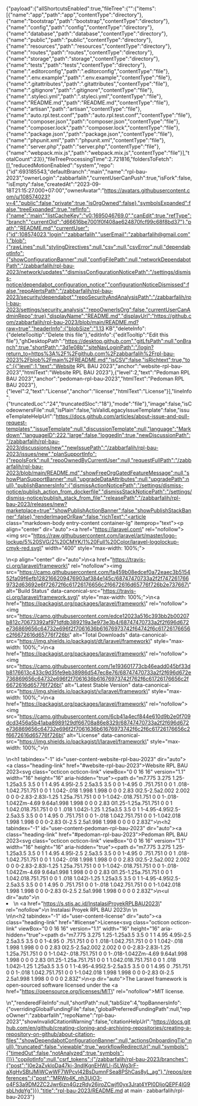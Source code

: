 {"payload":{"allShortcutsEnabled":true,"fileTree":{"":{"items":[{"name":"app","path":"app","contentType":"directory"},{"name":"bootstrap","path":"bootstrap","contentType":"directory"},{"name":"config","path":"config","contentType":"directory"},{"name":"database","path":"database","contentType":"directory"},{"name":"public","path":"public","contentType":"directory"},{"name":"resources","path":"resources","contentType":"directory"},{"name":"routes","path":"routes","contentType":"directory"},{"name":"storage","path":"storage","contentType":"directory"},{"name":"tests","path":"tests","contentType":"directory"},{"name":".editorconfig","path":".editorconfig","contentType":"file"},{"name":".env.example","path":".env.example","contentType":"file"},{"name":".gitattributes","path":".gitattributes","contentType":"file"},{"name":".gitignore","path":".gitignore","contentType":"file"},{"name":".styleci.yml","path":".styleci.yml","contentType":"file"},{"name":"README.md","path":"README.md","contentType":"file"},{"name":"artisan","path":"artisan","contentType":"file"},{"name":"auto.rpl.test.conf","path":"auto.rpl.test.conf","contentType":"file"},{"name":"composer.json","path":"composer.json","contentType":"file"},{"name":"composer.lock","path":"composer.lock","contentType":"file"},{"name":"package.json","path":"package.json","contentType":"file"},{"name":"phpunit.xml","path":"phpunit.xml","contentType":"file"},{"name":"server.php","path":"server.php","contentType":"file"},{"name":"webpack.mix.js","path":"webpack.mix.js","contentType":"file"}],"totalCount":23}},"fileTreeProcessingTime":2.721816,"foldersToFetch":[],"reducedMotionEnabled":"system","repo":{"id":693185543,"defaultBranch":"main","name":"rpl-bau-2023","ownerLogin":"zabbarfalih","currentUserCanPush":true,"isFork":false,"isEmpty":false,"createdAt":"2023-09-18T21:15:27.000+07:00","ownerAvatar":"https://avatars.githubusercontent.com/u/108574023?v=4","public":false,"private":true,"isOrgOwned":false},"symbolsExpanded":false,"treeExpanded":true,"refInfo":{"name":"main","listCacheKey":"v0:1695046769.0","canEdit":true,"refType":"branch","currentOid":"d66616be7001f0f408ae624870fcf99c68f8bd37"},"path":"README.md","currentUser":{"id":108574023,"login":"zabbarfalih","userEmail":"zabbarfalih@gmail.com"},"blob":{"rawLines":null,"stylingDirectives":null,"csv":null,"csvError":null,"dependabotInfo":{"showConfigurationBanner":null,"configFilePath":null,"networkDependabotPath":"/zabbarfalih/rpl-bau-2023/network/updates","dismissConfigurationNoticePath":"/settings/dismiss-notice/dependabot_configuration_notice","configurationNoticeDismissed":false,"repoAlertsPath":"/zabbarfalih/rpl-bau-2023/security/dependabot","repoSecurityAndAnalysisPath":"/zabbarfalih/rpl-bau-2023/settings/security_analysis","repoOwnerIsOrg":false,"currentUserCanAdminRepo":true},"displayName":"README.md","displayUrl":"https://github.com/zabbarfalih/rpl-bau-2023/blob/main/README.md?raw=true","headerInfo":{"blobSize":"1.13 KB","deleteInfo":{"deleteTooltip":"Delete this file"},"editInfo":{"editTooltip":"Edit this file"},"ghDesktopPath":"https://desktop.github.com","gitLfsPath":null,"onBranch":true,"shortPath":"3d1e08b","siteNavLoginPath":"/login?return_to=https%3A%2F%2Fgithub.com%2Fzabbarfalih%2Frpl-bau-2023%2Fblob%2Fmain%2FREADME.md","isCSV":false,"isRichtext":true,"toc":[{"level":1,"text":"Website RPL BAU 2023","anchor":"website-rpl-bau-2023","htmlText":"Website RPL BAU 2023"},{"level":2,"text":"Pedoman RPL BAU 2023","anchor":"pedoman-rpl-bau-2023","htmlText":"Pedoman RPL BAU 2023"},{"level":2,"text":"License","anchor":"license","htmlText":"License"}],"lineInfo":{"truncatedLoc":"24","truncatedSloc":"18"},"mode":"file"},"image":false,"isCodeownersFile":null,"isPlain":false,"isValidLegacyIssueTemplate":false,"issueTemplateHelpUrl":"https://docs.github.com/articles/about-issue-and-pull-request-templates","issueTemplate":null,"discussionTemplate":null,"language":"Markdown","languageID":222,"large":false,"loggedIn":true,"newDiscussionPath":"/zabbarfalih/rpl-bau-2023/discussions/new","newIssuePath":"/zabbarfalih/rpl-bau-2023/issues/new","planSupportInfo":{"repoIsFork":null,"repoOwnedByCurrentUser":null,"requestFullPath":"/zabbarfalih/rpl-bau-2023/blob/main/README.md","showFreeOrgGatedFeatureMessage":null,"showPlanSupportBanner":null,"upgradeDataAttributes":null,"upgradePath":null},"publishBannersInfo":{"dismissActionNoticePath":"/settings/dismiss-notice/publish_action_from_dockerfile","dismissStackNoticePath":"/settings/dismiss-notice/publish_stack_from_file","releasePath":"/zabbarfalih/rpl-bau-2023/releases/new?marketplace=true","showPublishActionBanner":false,"showPublishStackBanner":false},"renderImageOrRaw":false,"richText":"<article class=\"markdown-body entry-content container-lg\" itemprop=\"text\"><p align=\"center\" dir=\"auto\"><a href=\"https://laravel.com\" rel=\"nofollow\"><img src=\"https://raw.githubusercontent.com/laravel/art/master/logo-lockup/5%20SVG/2%20CMYK/1%20Full%20Color/laravel-logolockup-cmyk-red.svg\" width=\"400\" style=\"max-width: 100%;\"></a></p>\n<p align=\"center\" dir=\"auto\">\n<a href=\"https://travis-ci.org/laravel/framework\" rel=\"nofollow\"><img src=\"https://camo.githubusercontent.com/fa459b08edcef0a72eaec3b515452fa09f6efb1282166209476903af384e145c/68747470733a2f2f7472617669732d63692e6f72672f6c61726176656c2f6672616d65776f726b2e737667\" alt=\"Build Status\" data-canonical-src=\"https://travis-ci.org/laravel/framework.svg\" style=\"max-width: 100%;\"></a>\n<a href=\"https://packagist.org/packages/laravel/framework\" rel=\"nofollow\"><img src=\"https://camo.githubusercontent.com/edce12023a516c393bb2b00207b812c70673392af971dfdb389219a3e973e3b4/68747470733a2f2f696d672e736869656c64732e696f2f7061636b61676973742f64742f6c61726176656c2f6672616d65776f726b\" alt=\"Total Downloads\" data-canonical-src=\"https://img.shields.io/packagist/dt/laravel/framework\" style=\"max-width: 100%;\"></a>\n<a href=\"https://packagist.org/packages/laravel/framework\" rel=\"nofollow\"><img src=\"https://camo.githubusercontent.com/1e193601773cb46eadd045bf33db8176613c433c9d35fe9eb38986d547ec8e76/68747470733a2f2f696d672e736869656c64732e696f2f7061636b61676973742f762f6c61726176656c2f6672616d65776f726b\" alt=\"Latest Stable Version\" data-canonical-src=\"https://img.shields.io/packagist/v/laravel/framework\" style=\"max-width: 100%;\"></a>\n<a href=\"https://packagist.org/packages/laravel/framework\" rel=\"nofollow\"><img src=\"https://camo.githubusercontent.com/6cb41a4ecf844e610d9b2e0f709dcd3456a5b41aba8989129df66708a86e8329/68747470733a2f2f696d672e736869656c64732e696f2f7061636b61676973742f6c2f6c61726176656c2f6672616d65776f726b\" alt=\"License\" data-canonical-src=\"https://img.shields.io/packagist/l/laravel/framework\" style=\"max-width: 100%;\"></a>\n</p>\n<h1 tabindex=\"-1\" id=\"user-content-website-rpl-bau-2023\" dir=\"auto\"><a class=\"heading-link\" href=\"#website-rpl-bau-2023\">Website RPL BAU 2023<svg class=\"octicon octicon-link\" viewBox=\"0 0 16 16\" version=\"1.1\" width=\"16\" height=\"16\" aria-hidden=\"true\"><path d=\"m7.775 3.275 1.25-1.25a3.5 3.5 0 1 1 4.95 4.95l-2.5 2.5a3.5 3.5 0 0 1-4.95 0 .751.751 0 0 1 .018-1.042.751.751 0 0 1 1.042-.018 1.998 1.998 0 0 0 2.83 0l2.5-2.5a2.002 2.002 0 0 0-2.83-2.83l-1.25 1.25a.751.751 0 0 1-1.042-.018.751.751 0 0 1-.018-1.042Zm-4.69 9.64a1.998 1.998 0 0 0 2.83 0l1.25-1.25a.751.751 0 0 1 1.042.018.751.751 0 0 1 .018 1.042l-1.25 1.25a3.5 3.5 0 1 1-4.95-4.95l2.5-2.5a3.5 3.5 0 0 1 4.95 0 .751.751 0 0 1-.018 1.042.751.751 0 0 1-1.042.018 1.998 1.998 0 0 0-2.83 0l-2.5 2.5a1.998 1.998 0 0 0 0 2.83Z\"></path></svg></a></h1>\n<h2 tabindex=\"-1\" id=\"user-content-pedoman-rpl-bau-2023\" dir=\"auto\"><a class=\"heading-link\" href=\"#pedoman-rpl-bau-2023\">Pedoman RPL BAU 2023<svg class=\"octicon octicon-link\" viewBox=\"0 0 16 16\" version=\"1.1\" width=\"16\" height=\"16\" aria-hidden=\"true\"><path d=\"m7.775 3.275 1.25-1.25a3.5 3.5 0 1 1 4.95 4.95l-2.5 2.5a3.5 3.5 0 0 1-4.95 0 .751.751 0 0 1 .018-1.042.751.751 0 0 1 1.042-.018 1.998 1.998 0 0 0 2.83 0l2.5-2.5a2.002 2.002 0 0 0-2.83-2.83l-1.25 1.25a.751.751 0 0 1-1.042-.018.751.751 0 0 1-.018-1.042Zm-4.69 9.64a1.998 1.998 0 0 0 2.83 0l1.25-1.25a.751.751 0 0 1 1.042.018.751.751 0 0 1 .018 1.042l-1.25 1.25a3.5 3.5 0 1 1-4.95-4.95l2.5-2.5a3.5 3.5 0 0 1 4.95 0 .751.751 0 0 1-.018 1.042.751.751 0 0 1-1.042.018 1.998 1.998 0 0 0-2.83 0l-2.5 2.5a1.998 1.998 0 0 0 0 2.83Z\"></path></svg></a></h2>\n<ul dir=\"auto\">\n    <li>\n        <a href=\"https://s.stis.ac.id/InstalasiProyekRPLBAU2023\" rel=\"nofollow\">\n            Instalasi Proyek RPL BAU 2023\n        </a>\n    </li>\n</ul>\n<h2 tabindex=\"-1\" id=\"user-content-license\" dir=\"auto\"><a class=\"heading-link\" href=\"#license\">License<svg class=\"octicon octicon-link\" viewBox=\"0 0 16 16\" version=\"1.1\" width=\"16\" height=\"16\" aria-hidden=\"true\"><path d=\"m7.775 3.275 1.25-1.25a3.5 3.5 0 1 1 4.95 4.95l-2.5 2.5a3.5 3.5 0 0 1-4.95 0 .751.751 0 0 1 .018-1.042.751.751 0 0 1 1.042-.018 1.998 1.998 0 0 0 2.83 0l2.5-2.5a2.002 2.002 0 0 0-2.83-2.83l-1.25 1.25a.751.751 0 0 1-1.042-.018.751.751 0 0 1-.018-1.042Zm-4.69 9.64a1.998 1.998 0 0 0 2.83 0l1.25-1.25a.751.751 0 0 1 1.042.018.751.751 0 0 1 .018 1.042l-1.25 1.25a3.5 3.5 0 1 1-4.95-4.95l2.5-2.5a3.5 3.5 0 0 1 4.95 0 .751.751 0 0 1-.018 1.042.751.751 0 0 1-1.042.018 1.998 1.998 0 0 0-2.83 0l-2.5 2.5a1.998 1.998 0 0 0 0 2.83Z\"></path></svg></a></h2>\n<p dir=\"auto\">The Laravel framework is open-sourced software licensed under the <a href=\"https://opensource.org/licenses/MIT\" rel=\"nofollow\">MIT license</a>.</p>\n</article>","renderedFileInfo":null,"shortPath":null,"tabSize":4,"topBannersInfo":{"overridingGlobalFundingFile":false,"globalPreferredFundingPath":null,"repoOwner":"zabbarfalih","repoName":"rpl-bau-2023","showInvalidCitationWarning":false,"citationHelpUrl":"https://docs.github.com/en/github/creating-cloning-and-archiving-repositories/creating-a-repository-on-github/about-citation-files","showDependabotConfigurationBanner":null,"actionsOnboardingTip":null},"truncated":false,"viewable":true,"workflowRedirectUrl":null,"symbols":{"timedOut":false,"notAnalyzed":true,"symbols":[]}},"copilotInfo":null,"csrf_tokens":{"/zabbarfalih/rpl-bau-2023/branches":{"post":"I0e2aZvkloDa47kj-3ndIKgnEHWLl-i5LWg3rF-aXgHvSBtJMiWCwWF7WPcvl42BsDumnFSea8PShCas8yL_ag"},"/repos/preferences":{"post":"MRWo4K_nh3UjO3-o4FS3a9DM2ZC2Jwr6izn4GzzRdy26jroZCwjfl0yx3Jrat4YPI0DljoQEPF4IG9sbLhdpYg"}}},"title":"rpl-bau-2023/README.md at main · zabbarfalih/rpl-bau-2023"}